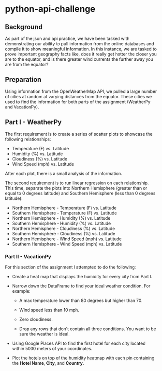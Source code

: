 # python-api-challenge

## Background

As part of the json and api practice, we have been tasked with demonstrating our ability to pull information from the online databases and compile it to show meaningful
information. In this instance, we are tasked to prove important geography facts like, does it really get hotter the closer you are to the equator, and is there greater wind currents the further away you are from the equator? 

## Preparation

Using information from the OpenWeatherMap API, we pulled a large number of cities at random at varying distances from the equator. These cities we used to find the information for both parts of the assignment (WeatherPy and VacationPy). 


## Part I - WeatherPy

The first requirement is to create a series of scatter plots to showcase the following relationships:

* Temperature (F) vs. Latitude
* Humidity (%) vs. Latitude
* Cloudiness (%) vs. Latitude
* Wind Speed (mph) vs. Latitude

After each plot, there is a small analysis of the information. 

The second requirement is to run linear regression on each relationship. This time, separate the plots into Northern Hemisphere (greater than or equal to 0 degrees latitude) and Southern Hemisphere (less than 0 degrees latitude):

* Northern Hemisphere - Temperature (F) vs. Latitude
* Southern Hemisphere - Temperature (F) vs. Latitude
* Northern Hemisphere - Humidity (%) vs. Latitude
* Southern Hemisphere - Humidity (%) vs. Latitude
* Northern Hemisphere - Cloudiness (%) vs. Latitude
* Southern Hemisphere - Cloudiness (%) vs. Latitude
* Northern Hemisphere - Wind Speed (mph) vs. Latitude
* Southern Hemisphere - Wind Speed (mph) vs. Latitude

### Part II - VacationPy

For this section of the assignment I attempted to do the following:

* Create a heat map that displays the humidity for every city from Part I.

* Narrow down the DataFrame to find your ideal weather condition. For example:

  * A max temperature lower than 80 degrees but higher than 70.

  * Wind speed less than 10 mph.

  * Zero cloudiness.

  * Drop any rows that don't contain all three conditions. You want to be sure the weather is ideal.

 * Using Google Places API to find the first hotel for each city located within 5000 meters of your coordinates.

* Plot the hotels on top of the humidity heatmap with each pin containing the **Hotel Name**, **City**, and **Country**.

